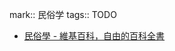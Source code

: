 mark:: 民俗学
tags:: TODO

  - [民俗學 - 維基百科，自由的百科全書](https://zh.m.wikipedia.org/zh-hk/%E6%B0%91%E4%BF%97%E5%AD%B8)